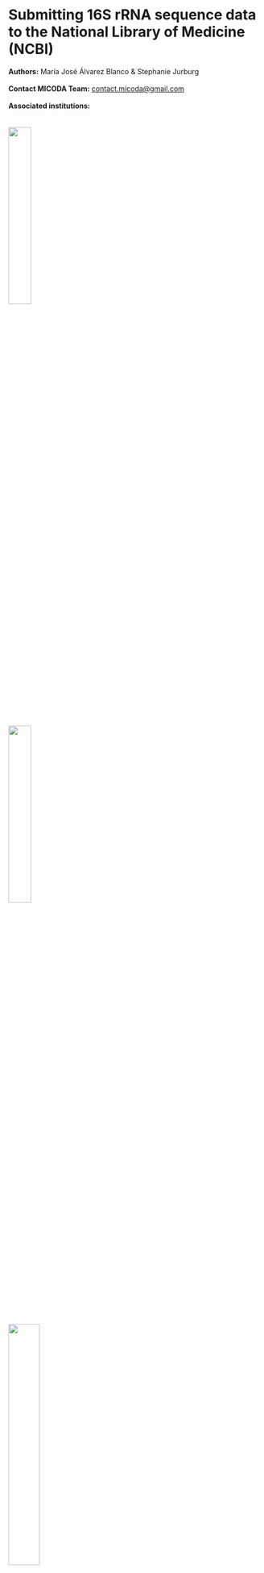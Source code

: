 # Submitting 16S rRNA sequence data to the National Library of Medicine (NCBI) 

**Authors:** María José Álvarez Blanco & Stephanie Jurburg
<br />
<br />
**Contact MICODA Team:** <contact.micoda@gmail.com>
<br />
<br />
**Associated institutions:**
<br />
<br />
<br />
<img src=".\First time upload images\logo MiCoDa empty.png" width=30% height=30%>
<br />
<br />
<img src=".\First time upload images\iDivLogo-short.png" width=30% height=30%>
<br />
<br />
<img src=".\First time upload images\ufz_logo.png" width=35% height=35%>
<br />
## Table of content

1. [Registering to NCBI](#registering)
2. [Accessing the Sequence Read Archive (SRA)](#accessingsra)
3. [Submitting data to SRA Submission Wizard](#submittingwizard)
	1. [Aspects to consider before submitting data](#aspects)
	2. [Submitting data](#steps)
		1. [Step 1. Submitter](#submitter)
		2. [Step 2. General Information](#general)
		3. [Step 3. Project (BioProject) information](#bioproject)
		4. [Step 4. BioSample type](#biotype)
		5. [Step 5. BioSample attributes](#bioattributes)
			1. [Possible Errors at this step](#errors1)
		6. [Step 6. SRA Metadata](#metadata)
			1. [Recommendations to avoid common errors when submitting SRA metadata](#avoiderrors)
			2. [Submitting in new BioSamples vs submitting to already existing ones](#newvs)
			3. [Explanation of the elements of a public display at a single SRA Sample](#elementssra)
		7. [Step 7. Files](#files)
			1. [Possible Errors or Warnings at this step](#errors2)
		8. [Step 8. Review and Submit](#review)
4. [Accessing an unfinished submission](#unfinished)
5. [Processing of the submission](#processing)
	1. [The Project is being reviewed by NCBI’s staff](#reviewed)
	2. [The Project has been accepted](#accepted)
		1. [Public display and searchable elements of a BioSample](#publicbiosample)
		2. [Public display and searchable elements of a SRA Experiment](#publicsra)
6. [Changing a submission](#changing)
7. [Downloading data](#dowloading)
	1.[Downloading data corresponding to one accession number](#dowloadingone#)
	2.[Downloading data corresponding to several accession numbers](#dowloadingmore)

## Registering to NCBI <a name="registering"></a>

Follow the next steps:

1. [**Access NCBI's homepage**](https://www.ncbi.nlm.nih.gov/) and click ***Log in***.

<img src=".\First time upload images\home-login.png">

2. A menu with several lo Login options will be displayed. You can choose whichever you prefer for setting your account.

<img src=".\First time upload images\login-options.PNG">

## Accessing the Sequence Read Archive (SRA) <a name="accessingsra"></a>

For accessing the Sequence Read Archive (SRA) follow the next steps:

1. While being logged in, [**Access NCBI's homepage**](https://www.ncbi.nlm.nih.gov/). ***write 16S rRNA*** 

2. Click ***Submit***.

<img src=".\First time upload images\home-submit.png">

3. The main page of the Submission Portal will be displayed. For the occasion of the Datathon, ***write 16S rRNA*** in the search bar and ***click SRA***. This leads to the Sequence Read Archive, which specializing in managing data such 16S rRNA.

<img src=".\First time upload images\portal-submit.png">
 
4. A webpage with information on the Sequence Read Archive (SRA) will be displayed. Click ***Submit***.

<img src=".\First time upload images\sra-submit.png">

## Submitting data to SRA Submission Wizard] <a name="submittingwizard"></a>

### Aspects to consider before submitting data <a name="aspects"></a>

- If human data comes from a metagenomic study, donor consent is necessary.

- Each upload must be kept under 5 TB, if you have more, split the upload across multiple submissions.

- Submissions can be linked to the same BioProject to ensure all data are searchable with a single accession code.

- Every fastq file should be less than 100 GB in size. If compressed files are larger than 100 GB, please split them before submission.

### Submitting data <a name="steps"></a>

For every step, you will have to add information or files; whenever you want to save your progress, you must press ***Continue***. You can review or make changes to your previous steps during submission by clicking on the preceding tabs.  

At any point, after having saved your progress, you can leave NCBI and [continue the process of submission later](#unfinished). If, however, you click the ***Submit*** button at the [last step](#review), [making changes would follow other routes](#changing). 

You may get *Error* or *Warning* messages when saving your progress. Error messages describe the Error and suggest a solution that must be corrected before you can move to the next step of your submission. On the other hand, the Warning messages attempt to prevent you from making a possible mistake and do not block you from continuing your submission. 

#### Step 1. Submitter <a name="submitter"></a>

<img src=".\First time upload images\submitter.png" width=90% height=90%>

At this step, the submitting person will be asked for personal information at this step. At the fields signaled in the following picture we recommend using you institutional **e-mail** and writting the information of the **institution** you work for.

#### Step 2. General Information <a name="general"></a>

<img src=".\First time upload images\general-info.png" width=80% height=80%>

The **BioProject** represents the research project from which the sequence originated.The information supplied in the **Biosample** provides context to your experimental data. Every metagenome, time point, tissue type, or treatment type must has its Biosample; but biological and technical replicates are not unique BioSamples.

> For example, 23 000 unique 16S amplicons from a single seawater collection point would constitute one BioSample because they all share the same biological and physical properties.

The default **release date** is **Release immediately following processing**, but you can select a specific date for releasing your data. If you don’t know the exact data you can change it even after having finished the submission by clicking on the [***Manage tab*** at the Submission Portal](#changing).

A BioProject can share BioSamples with others BioProjects and BioSamples can belong to more than one BioProject. You would choose to have a BioSample in several BioProjects if, for example, the sequences were used to answer different research questions/goals which are described in separate BioProjects. You may also have a BioProject to which you already deposited data but want to deposite new BioSamples.

<img src=".\First time upload images\diagram.png" width=80% height=80%>

Depending on your answers at this step, the next steps would follow one of these pathways:

<img src=".\First time upload images\pathway-map.png" width=80% height=80%>

#### Step 3. Project (BioProject) information<a name="bioproject"></a>

<img src=".\First time upload images\bioproject-info.png" width=80% height=80%>

At the **Public description** provide information that best describes your research, which will become the description of your BioProject. If you have an **abstract** or research summary of your research project, you should add it here. Also, we recommend that at **URL** you add the DOI link to any publication of yours that is related to this data. 

#### Step 4. BioSample type<a name="biotype"></a>

In this step, you will select a **Package** that best fits the nature of your Biosample. According to your selected package the Submission Portal will supply you with a customized **attribute table** for the [next step](#bioattributes) that best describes the context of your BioSamples.

For the **Datathon**, please select the package ***MIMARKS Survey related***. At the displayed drop-down menu, select the sample type that better describes your sample.

<img src=".\First time upload images\biosample-type-section.png" width=70% height=70%>

#### Step 5. BioSample attributes <a name="bioattributes"></a>

At this step, you will provide contextual information about your BioSamples. 

<img src=".\First time upload images\biosample-attribute.png" width=80% height=80%>

For the **Datathon**, select ***Uploading a file using Excel format*** and use the custom Excel File we will provide called ***MIMARKS.survey.soil.5.0_Dathaton.xlsx***. Please read the instructions included in the excel carefully before filling in the values. Remember that you can only upload the tab-delimited text file version of the tab **MIMARKS.survey.soil.5.0**.

> Remember that, if for example, you have amplicon sequences from a single seawater collection point, that constitutes a single BioSample. In this example, at the **attribute table**, you would add the contextual information for the single BioSample.

The **sample_name** you give each Biosample in the attribute table will be again used at the **SRA metadata table** to link the specific sequences to the BioSample they come from. The sample name must be the same in both Excel files for them to be linked together.

##### Possible Errors at this step <a name="errors1"></a>

> ***Error: Multiple BioSamples cannot have identical attributes***

**Problem**

After filling out values for attributes provided in the template, your samples are not distinguishable by at least one or a combination of attributes.

**Solution**

Make sure the combined value of all attributes is unique for each Biological sample while taking into account that **sample name**, **sample title**, and **description** are not included in this check for uniqueness of the sample's attributes. If this problem arises because of biological replicates, please add a replicate column to the sheet and record the replicate numbers to differentiate them.

>***Error: Multiple BioSamples cannot have identical attributes***

**Problem**

In your current SRA submission, you have re-created samples that duplicate samples you already registered elsewhere, and the Submission Portal is preventing you from creating duplicates.

**Solution**

This would be the case if you had already deposited the BioSample under another BioProject. If you want to include an existing BioSample in the new BioProject, go back to the [General Info tab](#general) and select *Yes* to the question *Did you already register BioSamples for this data set?*. The SRA Submission Wizard will then skip the BioSample type and attributes steps.

At the [SRA metadata step](#metadata), and if you are using the **SRA_metadata_Datathon.xlsx**, you need to change the name of the first column from **sample_name** to **biosample_accession**. Then you can add the existing BioSample's accession numbers **(SAMN#)** to link the new sequence files to the already existing BioSamples; and to include them in the new BioProject. 

To find the accession numbers of Biosamples you already registered go to the [Submission Portal](#accessingsra) and follow the next steps: 

1. Click ***My submissions***.

<img src=".\First time upload images\portal-submissions.png">

2. Click at ***objects*** in the BioSample section of the Project. 

<img src=".\First time upload images\my-submissions.png">

#### Step 6. SRA Metadata<a name="metadata"></a>

The SRA metadata describes the technical aspects of each sequencing experiment: the sequencing libraries, preparation techniques, and the names of the data files. 

<img src=".\First time upload images\sra-metadata.png" width=80% height=80%>

For the **Datathon**, select ***Uploading a file using Excel format*** and use the custom Excel File called **SRA_metadata_Dathaton.xlsx**. Please read the instructions included in the excel carefully before filling in the values. You can only upload thetab-delimited text file version of the tab **SRA data**.

When submitting the project, the most descriptive information is captured at the level of the SRA **Experiment** for each separated sequence and is displayed in the public record. Here is an example to better understand the organization of the sequence data in excel:

> Six sequencing libraries were prepared from a single biological sample (the Biosample). Three were single-end libraries, and three were paired-end, although the paired-end libraries were sequenced using both paired and unidirectional sequencing. Two single-end libraries were treated using a targeted selection approach for some runs. Libraries were sequenced on two different instruments at three sequencing labs. There are 13 combinations of **library + sequencing strategy + layout + instrument model**. Each combination represents a unique **Experiment**.

##### Recommendations to avoid common errors when submitting SRA metadata <a name="avoiderrors"></a>

- Paired-end data files (forward/reverse) must be listed together in the same **Run** (in the case of the excel in the same row) for the two files to be correctly processed as paired-end. All data files listed in a **Run** will be merged into a single **sra archive file**. Therefore, files from different samples or experiments should not be grouped in the same **Run**.

- File name(s) for the **Experiments** shouldn’t contain any sensitive information, because they will appear publicly on the Google and AWS clouds.

- Avoid submitting duplicated files because the Portal does not accept this, and such files may be suppressed without warning.

##### Submitting in new BioSamples vs submitting to already existing ones <a name="newvs"></a>

When submitting new BioSamples, at the [BioSample attributes step](#bioattributes), a specific name for each Biosample was given on the **sample_name** column on the **MIMARKS.survey.soil.5.0_Dathaton.xlsx** file. At SRA Metadata step, on the **SRA_metadata_Dathaton.xlsx** excel file, the **sample_name** must match that given to the new BioSample, to correctly link the sequence data to the BioSample that describes their biophysical context.

If, on the other hand, you want to submit new sequences to already existing BioSamples, you have to change the first’s column name on the **SRA_metadata_Dathaton.xlsx** file from **sample_name** to **biosample_accession**. Then you can add the existing BioSample's accession numbers **(SAMN#)** to link the new sequence files to the already existing BioSamples; and to include them in the new BioProject. How to find the accession numbers of your BioSamples was explained at the [BioSample attributes step](#bioattributes).

##### Explanation of the elements of a public display at a single SRA Sample <a name="elementssra"></a>

<img src=".\First time upload images\experiment-display-long.png">

#### Step 7. Files <a name="files"></a>

In the step, you will upload the files listed in the **SRA Metadata excel file**. Files can be compressed using gzip or bzip2 and may be submitted in a tar archive, but archiving and/or compressing your files is not required. Uploading zip files is not permitted. If you are uploading a tar archive, list each file name, not the archive name.

<img src=".\First time upload images\uploading-files.png">

We recommend you use the ***Web browser upload via HTTP or Aspera Connect plugin*** option to upload the files, unless you have more than 10 GB of data or more than 300 files.

Also, we recommend you select ***Autofinish submission*** once the files have been successfully uploaded. Take into consideration that depending on the size and number of files, the uploading may take from several minutes to a few hours to get uploaded. 

Don’t forget to press ***Continue*** to save your progress. Otherwise you have to upload the files again.

##### Possible Errors or Warnings at this step <a name="errors2"></a>

> ***Warning: You uploaded one or more extra files that are not in your Metadata table***

**Problem**

You have uploaded files not listed in your SRA Metadata template. 

**Solution**

If you do not intend to include these files in your SRA submission, click ***Continue***. All files not included in the SRA Metadata will be ignored. If you intend to include these files in your SRA submission, return to the [SRA Metadata step](#metadata) and update their names.

> ***Error: Some files are missing. Upload missing files or fix metadata table***

**Problem**

The program does not find all files listed in the SRA Metadata table in your submission folder.

**Solution**

Upload files that are reported missing. Also, check that filenames listed in your metadata table, and make sure that the file extensions (.fq, .fastq, .sff, etc.) exactly match those of the files you want to upload. In the latter case, go back to the [SRA Metadata tab](#metadata), delete your metadata file and upload a new one with the correct filenames. Click ***Continue***. 

> ***Error: File <filename> is corrupted. Please re-upload the file...***

**Problem**

This Error occurs either because you have corrupt files on your side or the files became corrupted during transfer. 

**Solution**
	
Re-upload the files that were reported corrupt. For this, click the Fix button and follow the instructions. The filenames must be the same. Before re-uploading, please check the files for integrity on your side. If the gzip utility reported an error, please find and upload an uncorrupted version of this file before proceeding. If the file is OK, please re-upload it.
	
#### Step 8. Review and Submit <a name="review"></a>
	
At this step you get to review your submission's summary and make sure that everything is correct. You can still return to and change any step of your submission at this stage by clicking on the corresponding tabs at the top.
	
<img src=".\First time upload images\submission-finished.png">
	
Click ***Submit*** when you are sure everything is correct. After submitting, future changes to the BioProject are limited or can only be achieved by contacting NCBI's service desk.
	
If, on the other hand, you want to delete the whole submission click ***Delete submission***. This is the only opportunity you will get for deleting the submission without having to email NCBI’s service desk.
	
## Accessing an unfinished submission <a name="unfinished"></a>

Follow the next steps:

1. While being logged in, go to [**NCBI's homepage**](https://www.ncbi.nlm.nih.gov/).

2. Click ***Submit***

3. At the Submission Portal click on ***My submissions***.

<img src=".\First time upload images\portal-submissions.png" width=80% height=80%>

4. Find the submission with the ***Unfinished Status*** that has the title of the submission or the **submission ID (SUB#)** you are looking for.

<img src=".\First time upload images\unfinished-submission.png">

## Processing of the submission<a name="processing"></a>

### The Project is being reviewed by NCBI’s staff<a name="reviewed"></a>

Once submitted, your submission is queued for processing, and you will get feedback probably 24 hours after submitting it. Note that if you created a BioProject or/and a BioSample submissions within the SRA Wizard, you would receive feedback from these first.

If your submission was successfully registered, you will receive the following email. 

<img src=".\First time upload images\email-1.PNG">

The project number you have been given **(PRJ#)** will remain the same from now on, but it will not appear to other users until NCBI's staff has fully processed it. We kindly ask you to provide the project number for the **Dathaton's database**.

### The Project has been accepted<a name="accepted"></a>

After the submitted data has been processed, you will receive the following email.

<img src=".\First time upload images\email-2.PNG">

Once the Project has been accepted, when someone searches for your project, the following information will be displayed.

<img src=".\First time upload images\seach-prj.png">

#### Public display and searchable elements of a BioSample<a name="publicbiosample"></a>

<img src=".\First time upload images\biosample-public.png">

The **BioSample (SAMN#)** is the identifier of specific Biosamples.
Clicking on ***Retrieve all samples from this project*** allows you to see all the other BioSamples associated to the BioProject.

### Public display and searchable elements of a SRA Experiment<a name="publicsra"></a>

<img src=".\First time upload images\experiment-display-short.png">

The marked elements are:

- **Experiment (SRX#)**: identifier of instrument and library information of a specific sample (SRS#).

- **Study (SRP#)**: identifier of a study within a BioProject.

- **Sample (SRS#)**: identifier of a sample of sequence data.

- **Run (SRR#)**: identifier of the data file(s) derived from sequencing a library described by the associated Experiment.

## Changing a submission<a name="changing"></a>

Follow the next steps:

1. While being logged in, go to [**NCBI's homepage**](https://www.ncbi.nlm.nih.gov/).

2.  Click ***Submit***

3. At the Submission Portal click on ***Manage data***.

<img src=".\First time upload images\portal-manage.png" width=80% height=80%>

4. Select the **BioProject (PRJNA#)** you want to update. You can also filter it by BioSamples at the ***BioSample tab*** or by Experiments at the ***SRA tab***. With these other filtering options the data shown by the Data Manager actually can't be edited. 

<img src=".\First time upload images\click-manage-data.png" width=80% height=80%>

The BioProject’s managing page allows you to:
	
- ***Edit*** fields that were written during the submission.
	
- ***Add*** information that was not written during the submission.
	
-***Edit*** most fields of the SRA Metadata. You have to check the boxes for the Experiments you want to modify first.

<img src=".\First time upload images\manage-data.png" width=80% height=80%>

If you want to add more data to an existing BioProject or Biosample, [create a new SRA submission](#accessingsra) and enter the accession number of the BioProject **(PRJNA#)** or the Biosample **(SAMN#)** when asked. This will ensure that the new data is linked to the existing BioProject.

If you want to change the attributes or withdraw a BioProject or BioSample that has already been submitted and not necessarily accepted, you have to conact bioprojecthelp@ncbi.nlm.nih.gov or biosamplehelp@ncbi.nlm.nih.gov for assistance in updating your BioProject or BioSample submission respectively.

A Submission represents a discrete act of depositing data (a transaction). The submission has a temporary non-public ID as a **SUB#**. You cannot add more data to a completed submission. To update a submission, contact sra@ncbi.nlm.nih.gov.

After the **Run** is fully loaded, neither its files can be replaced, nor filenames can be changed. You will have to submit new files in a separate submission using [existing BioProject and BioSample accessions](#general) and request withdrawal of the **Run** containing the old files.

## Downloading data<a name="dowloading"></a>	
	
# Downloading data corresponding to one accession number<a name="dowloadingone"></a>

As we have seen, NCBI supports the inclusion of exhaustive metadata when uploading data. Unfortunatly, it's not so easy to download all the files of a BioSample or BioProject in one go, you would usually have to dowload the Experiments one by one. For this reason, for downloading all data corresponding to an specific accession number, we recommend using the portal from the European Bioinformatics Institute  as part of the European Molecular Biology Laboratory [**(EMBL-EBI)**](https://www.ebi.ac.uk/). For this you would have to follow the next steps:

1. Access [**EMBL-EBI's homepage**](https://www.ebi.ac.uk/)

2. Write the accession code of the BioProject, BioSample or SRA you are interested in, and click ***Search***.

<img src=".\First time upload images\european-portal-search.png">

3. Scroll down and select the entry corresponding to the accession number you were looking for.

4. A shortened version of the metadata will be shown, as well as the files belonging to this accession number. For accessing the file's download option, scroll to the right at the sections with the list of files.

<img src=".\First time upload images\dowload-ebi.png">

5. Click ***Download All*** if you want to dowload all the **Experiments (SRR)** under this accession number. If you want to dowload only specific Experiments, select the corresponding check-boxes and click ***Download selected files***

<img src=".\First time upload images\ebi-download-scroll.png">
	
# Downloading data corresponding to several accession numbers<a name="dowloadingmore"></a>

To download large amounts of SRA data we recommend you use the [**SRA Toolkit**](https://github.com/ncbi/sra-tools/wiki).



